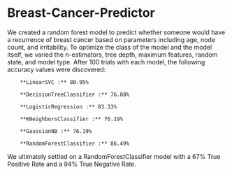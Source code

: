 # Breast-Cancer-Predictor

We created a random forest model to predict whether someone would have a recurrence of breast cancer based on parameters including age, node count, and irritability. To optimize the class of the model and the model itself, we varied the n-estimators, tree depth, maximum features, random state, and model type. After 100 trials with each model, the following accuracy values were discovered:

        **LinearSVC :** 80.95% 

        **DecisionTreeClassifier :** 76.88%

        **LogisticRegression :** 83.33%

        **KNeighborsClassifier :** 76.19%

        **GaussianNB :** 76.19%

        **RandomForestClassifier :** 86.49%

We ultimately settled on a RandomForestClassifier model with a 67% True Positive Rate and a 94% True Negative Rate.

